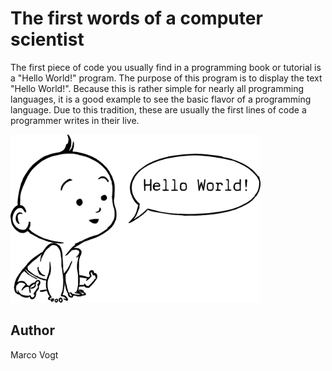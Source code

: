 <!-- BEGIN TITLE -->
# The first words of a computer scientist
<!-- END TITLE -->

<!-- BEGIN BODY -->
The first piece of code you usually find in a programming book or tutorial is a "Hello World!" program. The purpose of this program is to display the text "Hello World!". Because this is rather simple for nearly all programming languages, it is a good example to see the basic flavor of a programming language. Due to this tradition, these are usually the first lines of code a programmer writes in their live.
<!-- END BODY -->


<img src="../images/image-050-hello-world.svg" width="400">


## Author
<!-- BEGIN AUTHOR -->
Marco Vogt
<!-- END AUTHOR -->
